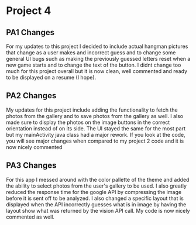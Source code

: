 # Project 4 

## PA1 Changes
For my updates to this project I decided to include actual hangman pictures that change as a user makes and incorrect guess
and to change some general UI bugs such as making the previously guessed letters reset when a new game starts and to change the text of the button.
I didnt change too much for this project overall but it is now clean, well commented and ready to be displayed on a resume (I hope).

## PA2 Changes
My updates for this project include adding the functionality to fetch the photos from the gallery and to save photos from the gallery as well.
I also made sure to display the photos on the image buttons in the correct orientation instead of on its side. The UI stayed the same for the most
part but my mainActivity java class had a major rework. If you look at the code, you will see major changes when compared to my project 2 code
and it is now nicely commented

## PA3 Changes
For this app I messed around with the color pallette of the theme and added the ability to select photos from the user's gallery to be used.
I also greatly reduced the response time for the google API by compressing the image before it is sent off to be analyzed. I also changed a specific
layout that is displayed when the API incorrectly guesses what is in image by having the layout show what was returned by the vision API call.
My code is now nicely commented as well.
